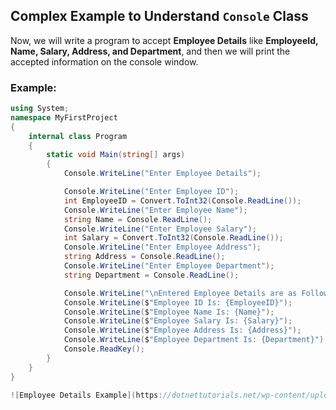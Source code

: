## Complex Example to Understand `Console` Class

Now, we will write a program to accept **Employee Details** like **EmployeeId, Name, Salary, Address, and Department**, and then we will print the accepted information on the console window.

### Example:
```csharp
using System;
namespace MyFirstProject
{
    internal class Program
    {
        static void Main(string[] args)
        {
            Console.WriteLine("Enter Employee Details");

            Console.WriteLine("Enter Employee ID");
            int EmployeeID = Convert.ToInt32(Console.ReadLine());
            Console.WriteLine("Enter Employee Name");
            string Name = Console.ReadLine();
            Console.WriteLine("Enter Employee Salary");
            int Salary = Convert.ToInt32(Console.ReadLine());
            Console.WriteLine("Enter Employee Address");
            string Address = Console.ReadLine();
            Console.WriteLine("Enter Employee Department");
            string Department = Console.ReadLine();

            Console.WriteLine("\nEntered Employee Details are as Follows:");
            Console.WriteLine($"Employee ID Is: {EmployeeID}");
            Console.WriteLine($"Employee Name Is: {Name}");
            Console.WriteLine($"Employee Salary Is: {Salary}");
            Console.WriteLine($"Employee Address Is: {Address}");
            Console.WriteLine($"Employee Department Is: {Department}");
            Console.ReadKey();
        }
    }
}

![Employee Details Example](https://dotnettutorials.net/wp-content/uploads/2022/07/understanding-variables-in-c-language.png?ezimgfmt=ng%3Awebp%2Fngcb8%2Frs%3Adevice%2Frscb8-1)
